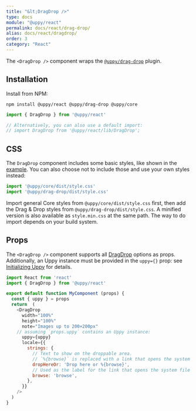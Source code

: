 ```yaml
---
title: "&lt;DragDrop />"
type: docs
module: "@uppy/react"
permalink: docs/react/drag-drop/
alias: docs/react/dragdrop/
order: 3
category: "React"
---
```


The `<DragDrop />` component wraps the [`@uppy/drag-drop`](/docs/drag-drop/) plugin.

## Installation

Install from NPM:

```shell
npm install @uppy/react @uppy/drag-drop @uppy/core
```

```js
import { DragDrop } from '@uppy/react'

// Alternatively, you can also use a default import:
// import DragDrop from '@uppy/react/lib/DragDrop';
```

## CSS

The `DragDrop` component includes some basic styles, like shown in the [example](/examples/dragdrop). You can also choose not to include those and use your own styles instead:

```js
import '@uppy/core/dist/style.css'
import '@uppy/drag-drop/dist/style.css'
```

Import general Core styles from `@uppy/core/dist/style.css` first, then add the Drag & Drop styles from `@uppy/drag-drop/dist/style.css`. A minified version is also available as `style.min.css` at the same path. The way to do import depends on your build system.

## Props

The `<DragDrop />` component supports all [DragDrop](/docs/drag-drop/) options as props. Additionally, an Uppy instance must be provided in the `uppy={}` prop: see [Initializing Uppy](/docs/react) for details.

```js
import React from 'react'
import { DragDrop } from '@uppy/react'

export default function MyComponent (props) {
  const { uppy } = props
  return  (
    <DragDrop
      width="100%"
      height="100%"
      note="Images up to 200×200px"
    // assuming `props.uppy` contains an Uppy instance:
      uppy={uppy}
      locale={{
        strings: {
          // Text to show on the droppable area.
          // `%{browse}` is replaced with a link that opens the system file selection dialog.
          dropHereOr: 'Drop here or %{browse}',
          // Used as the label for the link that opens the system file selection dialog.
          browse: 'browse',
        },
      }}
    />
  )
}
```
